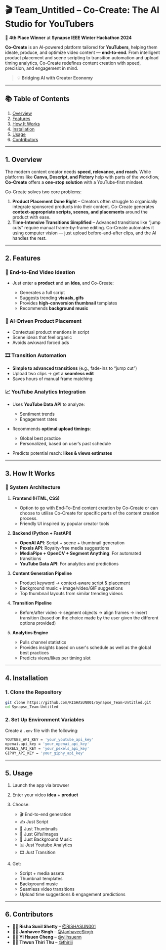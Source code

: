

# 🎬 Team\_Untitled – Co-Create: The AI Studio for YouTubers 

🏅 **4th Place Winner** at **Synapse IEEE Winter Hackathon 2024**

**Co-Create** is an AI-powered platform tailored for **YouTubers**, helping them ideate, produce, and optimize video content — **end-to-end**. From intelligent product placement and scene scripting to transition automation and upload timing analytics, Co-Create redefines content creation with speed, precision, and engagement in mind.

> 💡 **Bridging AI with Creator Economy**

---

## 📚 Table of Contents

1. [Overview](#1-overview)
2. [Features](#2-features)
3. [How It Works](#3-how-it-works)
4. [Installation](#4-installation)
5. [Usage](#5-usage)
6. [Contributors](#7-contributors)

---

## 1. Overview

The modern content creator needs **speed, relevance, and reach**. While platforms like **Canva, Descript, and Pictory** help with parts of the workflow, **Co-Create** offers a **one-stop solution** with a YouTube-first mindset.

Co-Create solves two core problems:

1. **Product Placement Done Right** – Creators often struggle to organically integrate sponsored products into their content. Co-Create generates **context-appropriate scripts, scenes, and placements** around the product with ease.
2. **Time-Intensive Transitions Simplified** – Advanced transitions like “jump cuts” require manual frame-by-frame editing. Co-Create automates it using computer vision — just upload before-and-after clips, and the AI handles the rest.

---

## 2. Features

### 🧠 End-to-End Video Ideation

* Just enter a **product** and an **idea**, and Co-Create:

  * Generates a full script
  * Suggests trending **visuals, gifs**
  * Provides **high-conversion thumbnail** templates
  * Recommends **background music**

### 🎯 AI-Driven Product Placement

* Contextual product mentions in script
* Scene ideas that feel organic
* Avoids awkward forced ads

### 🎞️ Transition Automation

* **Simple to advanced transitions** (e.g., fade-ins to “jump cut”)
* Upload two clips → get a **seamless edit**
* Saves hours of manual frame matching

### 📈 YouTube Analytics Integration

* Uses **YouTube Data API** to analyze:

  * Sentiment trends
  * Engagement rates
* Recommends **optimal upload timings**:

  * Global best practice
  * Personalized, based on user’s past schedule
* Predicts potential reach: **likes & views estimates**

---

## 3. How It Works

### 🧩 System Architecture

1. **Frontend (HTML, CSS)**

   * Option to go with End-To-End content creation by Co-Create or can choose to utilise Co-Create for specific parts of the content creation process.
   * Friendly UI inspired by popular creator tools

2. **Backend (Python + FastAPI)**

   * **OpenAI API**: Script + scene + thumbnail generation
   * **Pexels API**: Royalty-free media suggestions
   * **MediaPipe + OpenCV + Segment Anything**: For automated transitions
   * **YouTube Data API**: For analytics and predictions

3. **Content Generation Pipeline**

   * Product keyword → context-aware script & placement
   * Background music + image/video/GIF suggestions
   * Top thumbnail layouts from similar trending videos

4. **Transition Pipeline**

   * Before/after video → segment objects → align frames → insert transition (based on the choice made by the user given the different options provided)

5. **Analytics Engine**

   * Pulls channel statistics
   * Provides insights based on user's schedule as well as the global best practices
   * Predicts views/likes per timing slot

---

## 4. Installation

### 1. Clone the Repository

```bash
git clone https://github.com/RISHASUN001/Synapse_Team-Untitled.git
cd Synapse_Team-Untitled
```

### 2. Set Up Environment Variables

Create a `.env` file with the following:

```bash
YOUTUBE_API_KEY = 'your_youtube_api_key'
openai.api_key = 'your_openai_api_key'
PEXELS_API_KEY = 'your_pexels_api_key'
GIPHY_API_KEY = 'your_giphy_api_key'
```

---

## 5. Usage

1. Launch the app via browser
2. Enter your video **idea** + **product**
3. Choose:

   * 🎬 End-to-end generation
   * ✍️ Just Script
   * 🌃 Just Thumbnails
   * 🌇 Just Gifs/Images
   * 🎷 Just Background Music
   * 📊 Just Youtube Analytics
   * 🎞️ Just Transition
     
4. Get:

   * Script + media assets
   * Thumbnail templates
   * Background music
   * Seamless video transitions
   * Upload time suggestions & engagement predictions

---


## 6. Contributors

* 👩‍💻 **Risha Sunil Shetty** – [@RISHASUN001](https://github.com/RISHASUN001)
* 👩‍💻 **Janhavee Singh** – [@JanhaveeSingh](https://github.com/JanhaveeSingh)
* 👩‍💻 **Yi Hsuen Cheng** – [@yiihsuenn](https://github.com/yiihsuenn)
* 👩‍💻 **Thwun Thiri Thu** – [@thiriii](https://github.com/thiriii)


